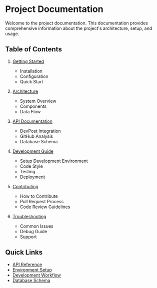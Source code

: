 # Project Documentation

Welcome to the project documentation. This documentation provides comprehensive information about the project's architecture, setup, and usage.

## Table of Contents

1. [Getting Started](./getting-started.md)

    - Installation
    - Configuration
    - Quick Start

2. [Architecture](./architecture.md)

    - System Overview
    - Components
    - Data Flow

3. [API Documentation](./api/README.md)

    - DevPost Integration
    - GitHub Analysis
    - Database Schema

4. [Development Guide](./development.md)

    - Setup Development Environment
    - Code Style
    - Testing
    - Deployment

5. [Contributing](./contributing.md)

    - How to Contribute
    - Pull Request Process
    - Code Review Guidelines

6. [Troubleshooting](./troubleshooting.md)
    - Common Issues
    - Debug Guide
    - Support

## Quick Links

-   [API Reference](./api/README.md)
-   [Environment Setup](./getting-started.md#environment-setup)
-   [Development Workflow](./development.md#workflow)
-   [Database Schema](./api/database.md)

